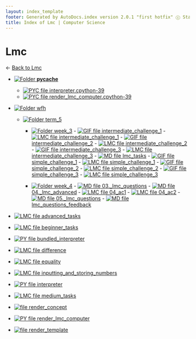 ```yaml
---
layout: index_template
footer: Generated by AutoDocs.index version 2.0.1 "first hotfix" ⓒ Starwort, 2020
title: Index of Lmc | Computer Science
---
```


# Lmc

← [Back to Lmc](..)

- [![Folder](https://starwort.github.io/computer-science/icon-folder.png) __pycache__](_preprocess/Paper_1/lmc/__pycache__)
  - [![PYC file](https://img.icons8.com/windows/512/4a90e2/important-file.png) interpreter.cpython-39](_preprocess/Paper_1/lmc/__pycache__/interpreter.cpython-39.pyc)
  - [![PYC file](https://img.icons8.com/windows/512/4a90e2/important-file.png) render_lmc_computer.cpython-39](_preprocess/Paper_1/lmc/__pycache__/render_lmc_computer.cpython-39.pyc)

- [![Folder](https://starwort.github.io/computer-science/icon-folder.png) wfh](_preprocess/Paper_1/lmc/wfh)
  - [![Folder](https://starwort.github.io/computer-science/icon-folder.png) term_5](_preprocess/Paper_1/lmc/wfh/term_5)
      - [![Folder](https://starwort.github.io/computer-science/icon-folder.png) week_3](_preprocess/Paper_1/lmc/wfh/term_5/week_3)
            - [![GIF file](https://img.icons8.com/windows/512/4a90e2/image-document.png) intermediate_challenge_1](_preprocess/Paper_1/lmc/wfh/term_5/week_3/intermediate_challenge_1.gif)
            - [![LMC file](https://starwort.github.io/computer-science/icon-lmc.png) intermediate_challenge_1](_preprocess/Paper_1/lmc/wfh/term_5/week_3/intermediate_challenge_1.lmc)
            - [![GIF file](https://img.icons8.com/windows/512/4a90e2/image-document.png) intermediate_challenge_2](_preprocess/Paper_1/lmc/wfh/term_5/week_3/intermediate_challenge_2.gif)
            - [![LMC file](https://starwort.github.io/computer-science/icon-lmc.png) intermediate_challenge_2](_preprocess/Paper_1/lmc/wfh/term_5/week_3/intermediate_challenge_2.lmc)
            - [![GIF file](https://img.icons8.com/windows/512/4a90e2/image-document.png) intermediate_challenge_3](_preprocess/Paper_1/lmc/wfh/term_5/week_3/intermediate_challenge_3.gif)
            - [![LMC file](https://starwort.github.io/computer-science/icon-lmc.png) intermediate_challenge_3](_preprocess/Paper_1/lmc/wfh/term_5/week_3/intermediate_challenge_3.lmc)
            - [![MD file](https://img.icons8.com/windows/512/4a90e2/regular-document.png) lmc_tasks](_preprocess/Paper_1/lmc/wfh/term_5/week_3/lmc_tasks.md)
            - [![GIF file](https://img.icons8.com/windows/512/4a90e2/image-document.png) simple_challenge_1](_preprocess/Paper_1/lmc/wfh/term_5/week_3/simple_challenge_1.gif)
            - [![LMC file](https://starwort.github.io/computer-science/icon-lmc.png) simple_challenge_1](_preprocess/Paper_1/lmc/wfh/term_5/week_3/simple_challenge_1.lmc)
            - [![GIF file](https://img.icons8.com/windows/512/4a90e2/image-document.png) simple_challenge_2](_preprocess/Paper_1/lmc/wfh/term_5/week_3/simple_challenge_2.gif)
            - [![LMC file](https://starwort.github.io/computer-science/icon-lmc.png) simple_challenge_2](_preprocess/Paper_1/lmc/wfh/term_5/week_3/simple_challenge_2.lmc)
            - [![GIF file](https://img.icons8.com/windows/512/4a90e2/image-document.png) simple_challenge_3](_preprocess/Paper_1/lmc/wfh/term_5/week_3/simple_challenge_3.gif)
            - [![LMC file](https://starwort.github.io/computer-science/icon-lmc.png) simple_challenge_3](_preprocess/Paper_1/lmc/wfh/term_5/week_3/simple_challenge_3.lmc)

      - [![Folder](https://starwort.github.io/computer-science/icon-folder.png) week_4](_preprocess/Paper_1/lmc/wfh/term_5/week_4)
            - [![MD file](https://img.icons8.com/windows/512/4a90e2/regular-document.png) 03._lmc_questions](_preprocess/Paper_1/lmc/wfh/term_5/week_4/03._lmc_questions.md)
            - [![MD file](https://img.icons8.com/windows/512/4a90e2/regular-document.png) 04._lmc_advanced](_preprocess/Paper_1/lmc/wfh/term_5/week_4/04._lmc_advanced.md)
            - [![LMC file](https://starwort.github.io/computer-science/icon-lmc.png) 04_ac1](_preprocess/Paper_1/lmc/wfh/term_5/week_4/04_ac1.lmc)
            - [![LMC file](https://starwort.github.io/computer-science/icon-lmc.png) 04_ac2](_preprocess/Paper_1/lmc/wfh/term_5/week_4/04_ac2.lmc)
            - [![MD file](https://img.icons8.com/windows/512/4a90e2/regular-document.png) 05._lmc_questions](_preprocess/Paper_1/lmc/wfh/term_5/week_4/05._lmc_questions.md)
            - [![MD file](https://img.icons8.com/windows/512/4a90e2/regular-document.png) lmc_questions_feedback](_preprocess/Paper_1/lmc/wfh/term_5/week_4/lmc_questions_feedback.md)



- [![LMC file](https://starwort.github.io/computer-science/icon-lmc.png) advanced_tasks](_preprocess/Paper_1/lmc/advanced_tasks.lmc)
- [![LMC file](https://starwort.github.io/computer-science/icon-lmc.png) beginner_tasks](_preprocess/Paper_1/lmc/beginner_tasks.lmc)
- [![PY file](https://img.icons8.com/windows/512/4a90e2/py.png) bundled_interpreter](_preprocess/Paper_1/lmc/bundled_interpreter.py)
- [![LMC file](https://starwort.github.io/computer-science/icon-lmc.png) difference](_preprocess/Paper_1/lmc/difference.lmc)
- [![LMC file](https://starwort.github.io/computer-science/icon-lmc.png) equality](_preprocess/Paper_1/lmc/equality.lmc)
- [![LMC file](https://starwort.github.io/computer-science/icon-lmc.png) inputting_and_storing_numbers](_preprocess/Paper_1/lmc/inputting_and_storing_numbers.lmc)
- [![PY file](https://img.icons8.com/windows/512/4a90e2/py.png) interpreter](_preprocess/Paper_1/lmc/interpreter.py)
- [![LMC file](https://starwort.github.io/computer-science/icon-lmc.png) medium_tasks](_preprocess/Paper_1/lmc/medium_tasks.lmc)
- [![ file](https://img.icons8.com/windows/512/4a90e2/binary-file.png) render_concept](_preprocess/Paper_1/lmc/render_concept)
- [![PY file](https://img.icons8.com/windows/512/4a90e2/py.png) render_lmc_computer](_preprocess/Paper_1/lmc/render_lmc_computer.py)
- [![ file](https://img.icons8.com/windows/512/4a90e2/binary-file.png) render_template](_preprocess/Paper_1/lmc/render_template)
